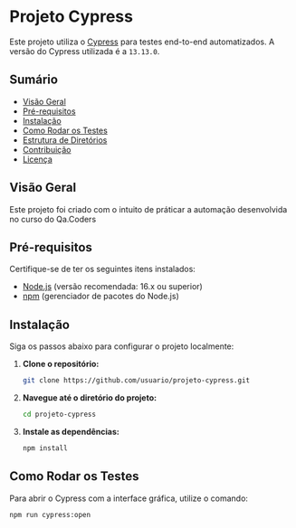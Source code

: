 # Projeto Cypress

Este projeto utiliza o [Cypress](https://www.cypress.io/) para testes end-to-end automatizados. A versão do Cypress utilizada é a `13.13.0`.

## Sumário

- [Visão Geral](#visão-geral)
- [Pré-requisitos](#pré-requisitos)
- [Instalação](#instalação)
- [Como Rodar os Testes](#como-rodar-os-testes)
- [Estrutura de Diretórios](#estrutura-de-diretórios)
- [Contribuição](#contribuição)
- [Licença](#licença)

## Visão Geral

Este projeto foi criado com o intuito de práticar a automação desenvolvida no curso do Qa.Coders

## Pré-requisitos

Certifique-se de ter os seguintes itens instalados:

- [Node.js](https://nodejs.org/) (versão recomendada: 16.x ou superior)
- [npm](https://www.npmjs.com/) (gerenciador de pacotes do Node.js)

## Instalação

Siga os passos abaixo para configurar o projeto localmente:

1. **Clone o repositório:**

    ```bash
    git clone https://github.com/usuario/projeto-cypress.git
    ```

2. **Navegue até o diretório do projeto:**

    ```bash
    cd projeto-cypress
    ```

3. **Instale as dependências:**

    ```bash
    npm install
    ```

## Como Rodar os Testes

Para abrir o Cypress com a interface gráfica, utilize o comando:

```bash
npm run cypress:open